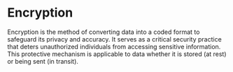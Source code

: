 # Encryption

Encryption is the method of converting data into a coded format to safeguard its privacy and accuracy. It serves as a critical security practice that deters unauthorized individuals from accessing sensitive information. This protective mechanism is applicable to data whether it is stored (at rest) or being sent (in transit).
